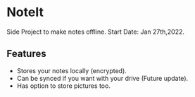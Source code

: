 # NoteIt

Side Project to make notes offline.
Start Date: Jan 27th,2022.

## Features

- Stores your notes locally (encrypted).
- Can be synced if you want with your drive (Future update).
- Has option to store pictures too.
